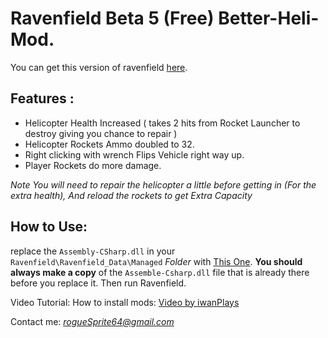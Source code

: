 Ravenfield Beta 5 (Free) Better-Heli-Mod.
===
You can get this version of ravenfield [here](https://steelraven7.itch.io/ravenfield).

Features :
---
- Helicopter Health Increased ( takes 2 hits from Rocket Launcher to destroy giving you chance to repair )
- Helicopter Rockets Ammo doubled to 32.
- Right clicking with wrench Flips Vehicle right way up.
- Player Rockets do more damage.

*Note You will need to repair the helicopter a little before getting in (For the extra health), And reload the rockets to get Extra Capacity*

How to Use:
----
replace the `Assembly-CSharp.dll` in your `Ravenfield\Ravenfield_Data\Managed` *Folder* with [This One](https://github.com/Rogue-Sprite/RavenfieldHMod/raw/master/Better-Heli-Mod%20Stable/Assembly-CSharp.dll).
**You should always make a copy** of the `Assemble-Csharp.dll` file that is already there before you replace it.
Then run Ravenfield.

Video Tutorial: How to install mods:
[Video by iwanPlays](https://www.youtube.com/watch?v=L-719MBClHE)

Contact me: *rogueSprite64@gmail.com*
